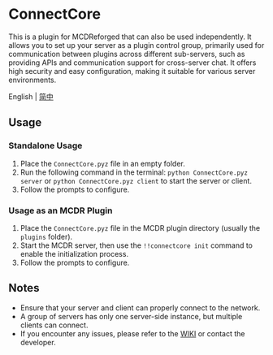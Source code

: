 # ConnectCore

This is a plugin for MCDReforged that can also be used independently. It allows you to set up your server as a plugin control group, primarily used for communication between plugins across different sub-servers, such as providing APIs and communication support for cross-server chat. It offers high security and easy configuration, making it suitable for various server environments.

English | [简中](README_zh.md)

## Usage

### Standalone Usage

1. Place the `ConnectCore.pyz` file in an empty folder.
2. Run the following command in the terminal:
   `python ConnectCore.pyz server` or `python ConnectCore.pyz client` to start the server or client.
3. Follow the prompts to configure.

### Usage as an MCDR Plugin

1. Place the `ConnectCore.pyz` file in the MCDR plugin directory (usually the `plugins` folder).
2. Start the MCDR server, then use the `!!connectcore init` command to enable the initialization process.
3. Follow the prompts to configure.

## Notes

- Ensure that your server and client can properly connect to the network.
- A group of servers has only one server-side instance, but multiple clients can connect.
- If you encounter any issues, please refer to the [WIKI](https://github.com/zhongbai2333/ConnectCore/wiki) or contact the developer.
